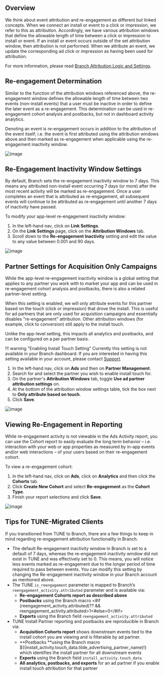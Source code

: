 ## Overview

We think about event attribution and re-engagement as different but linked concepts. When we connect an install or event to a click or impression, we refer to this as attribution. Accordingly, we have various attribution windows that define the allowable length of time between a click or impression to install or event. If an install or event occurs outside of the set attribution window, then attribution is not performed. When we attribute an event, we update the corresponding ad click or impression as having been used for attribution.

For more information, please read [Branch Attribution Logic and Settings](https://docs.branch.io/resources/branch-attribution-logic-and-settings/).

## Re-engagement Determination

Similar to the function of the attribution windows referenced above, the re-engagement window defines the allowable length of time between two events (non-install events) that a user must be inactive in order to define the later event as a re-engagement. This determination can be used in re-engagement cohort analysis and postbacks, but not in dashboard activity analytics.

Denoting an event is re-engagement occurs in addition to the attribution of the event itself; i.e. the event is first attributed using the attribution windows above and then marked as re-engagement when applicable using the re-engagement inactivity window.

![image](/_assets/img/pages/resources/matching/reengagement-inactivity.png)

## Re-Engagement Inactivity Window Settings

By default, Branch sets the re-engagement inactivity window to 7 days. This means any attributed non-install event occurring 7 days (or more) after the most recent activity will be marked as re-engagement. Once a user completes an event that is attributed as re-engagement, all subsequent events will continue to be attributed as re-engagement until another 7 days of inactivity have passed.

To modify your app-level re-engagement inactivity window:

1. In the left-hand nav, click on <notranslate>**Link Settings**</notranslate>.
2. On the <notranslate>**Link Settings**</notranslate> page, click on the <notranslate>**Attribution Windows**</notranslate> tab.
3. Scroll down to the <notranslate>**Re-engagement Inactivity**</notranslate> setting and edit the value to any value between 0.001 and 90 days.

![image](/_assets/img/pages/resources/matching/re-engagement-attribution.png)

## Partner Settings for Acquisition Only Campaigns

While the app-level re-engagement inactivity window is a global setting that applies to any partner you work with to market your app and can be used in re-engagement cohort analysis and postbacks, there is also a related partner-level setting.

When this setting is enabled, we will only attribute events for this partner based on the touch (click or impression) that drove the install. This is useful for ad partners that are only used for acquisition campaigns and essentially disables "re-engagement" attribution.  Other attribution windows (for example, click to conversion) still apply to the install touch.

Unlike the app-level setting, this impacts all analytics and postbacks, and can be configured on a per partner basis.

!!! warning "Enabling Install Touch Setting"
	Currently this setting is not available in your Branch dashboard.  If you are interested in having this setting available in your account, please contact [Support](mailto:support@branch.io).

1. In the left-hand nav, click on <notranslate>**Ads**</notranslate> and then on <notranslate>**Partner Management**</notranslate>.
2. Search for and select the partner you wish to enable install touch for.
3. On the partner's <notranslate>**Attribution Windows**</notranslate> tab, toggle <notranslate>**Use ad partner attribution settings**</notranslate> on.
4. At the bottom of the attribution window settings table, tick the box next to <notranslate>**Only attribute based on touch**</notranslate>.
5. Click <notranslate>**Save**</notranslate>.

![image](/_assets/img/pages/resources/matching/install-touch-setting.png)

## Viewing Re-Engagement in Reporting

While re-engagement activity is not viewable in the Ads Activity report, you can use the Cohort report to easily evaluate the long term behavior – i.e. interaction with your web or app properties as measured by in-app events and/or web interactions – of your users based on their re-engagement cohort.

To view a re-engagement cohort:

1. In the left-hand nav, click on <notranslate>**Ads**</notranslate>, click on <notranslate>**Analytics**</notranslate> and then click the <notranslate>**Cohorts**</notranslate> tab.
2. Click <notranslate>**Create New Cohort**</notranslate> and select <notranslate>**Re-engagement**</notranslate> as the <notranslate>**Cohort Type**</notranslate>.
3. Finish your report selections and click <notranslate>**Save**</notranslate>.

![image](/_assets/img/pages/resources/matching/reengagement-cohort.png)

## Tips for TUNE-Migrated Clients

If you transitioned from TUNE to Branch, there are a few things to keep in mind regarding re-engagement attribution functionality in Branch.

*   The default Re-engagement inactivity window in Branch is set to a default of 7 days, whereas the re-engagement inactivity window did not exist in TUNE and was effectively set to 0. This means, you will notice less events marked as re-engagement due to the longer period of time required to pass between events.  You can modify this setting by changing the Re-engagement inactivity window in your Branch account as mentioned above.
*   The TUNE `is_reengagement` parameter is mapped to Branch’s `reengagement_activity.attributed` parameter and is available via:
    *   **Re-engagement Cohorts report as described above**
    *   **Postbacks** using the Branch macro <#if (reengagement_activity.attributed)?? && reengagement_activity.attributed>1<#else>0</#if>
    *   **Exports** using the Branch field `reengagement_activity.attributed`
*   TUNE Install Partner reporting and postbacks are reproducible in Branch via:
    *   **Acquisition Cohorts report** shows downstream events tied to the install cohort you are viewing and is filterable by ad partner.
    *   **Postbacks **using the Branch macro  ${(install_activity.touch_data.tilde_advertising_partner_name)!} which identifies the install partner for all downstream events
    *   **Exports** using the Branch field `install_activity.touch_data`
    *   **All analytics, postbacks, and exports** for an ad partner if you enable install touch attribution for that partner
